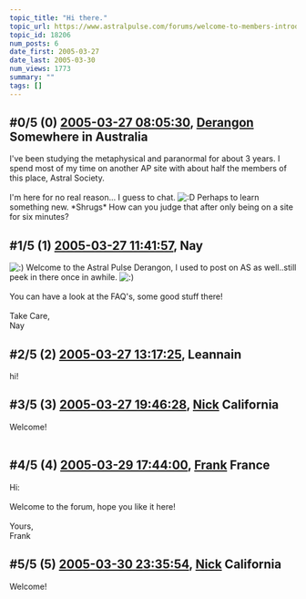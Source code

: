 ```yaml
---
topic_title: "Hi there."
topic_url: https://www.astralpulse.com/forums/welcome-to-members-introductions!/hi-there-18206
topic_id: 18206
num_posts: 6
date_first: 2005-03-27
date_last: 2005-03-30
num_views: 1773
summary: ""
tags: []
---
```


## \#0/5 (0) [2005-03-27 08:05:30](https://www.astralpulse.com/forums/index.php?msg=157805), [Derangon](https://www.astralpulse.com/forums/profile/?u=8719) Somewhere in Australia ##
<section>
I've been studying the metaphysical and paranormal for about 3 years. I spend most of my time on another AP site with about half the members of this place, Astral Society.
<br>
<br>
I'm here for no real reason... I guess to chat.
<img alt=":D" class="smiley" src="https://www.astralpulse.com/forums/Smileys/fugue/cheesy.png" title="Cheesy"/>
Perhaps to learn something new. *Shrugs* How can you judge that after only being on a site for six minutes?
</section>

## \#1/5 (1) [2005-03-27 11:41:57](https://www.astralpulse.com/forums/index.php?msg=157828), Nay  ##
<section>
<img alt=":)" class="smiley" src="https://www.astralpulse.com/forums/Smileys/fugue/smiley.png" title="Smiley"/>
Welcome to the Astral Pulse Derangon, I used to post on AS as well..still peek in there once in awhile.
<img alt=":)" class="smiley" src="https://www.astralpulse.com/forums/Smileys/fugue/smiley.png" title="Smiley"/>
<br>
<br>
You can have a look at the FAQ's, some good stuff there!
<br>
<br>
Take Care,
<br>
Nay
</section>

## \#2/5 (2) [2005-03-27 13:17:25](https://www.astralpulse.com/forums/index.php?msg=157842), Leannain  ##
<section>
hi!
</section>

## \#3/5 (3) [2005-03-27 19:46:28](https://www.astralpulse.com/forums/index.php?msg=157899), [Nick](https://www.astralpulse.com/forums/profile/?u=2080) California ##
<section>
Welcome!
<br>
<br>
<img alt="" class="bbc_img" loading="lazy" src="http://www.clicksmilies.com/s0105/natur/nature-smiley-007.gif"/>
</section>

## \#4/5 (4) [2005-03-29 17:44:00](https://www.astralpulse.com/forums/index.php?msg=158185), [Frank](https://www.astralpulse.com/forums/profile/?u=359) France ##
<section>
Hi:
<br>
<br>
Welcome to the forum, hope you like it here!
<br>
<br>
Yours,
<br>
Frank
</section>

## \#5/5 (5) [2005-03-30 23:35:54](https://www.astralpulse.com/forums/index.php?msg=158393), [Nick](https://www.astralpulse.com/forums/profile/?u=2080) California ##
<section>
Welcome!
<br>
<br>
<img alt="" class="bbc_img" loading="lazy" src="http://www.clicksmilies.com/auswahl/natur008.gif"/>
</section>